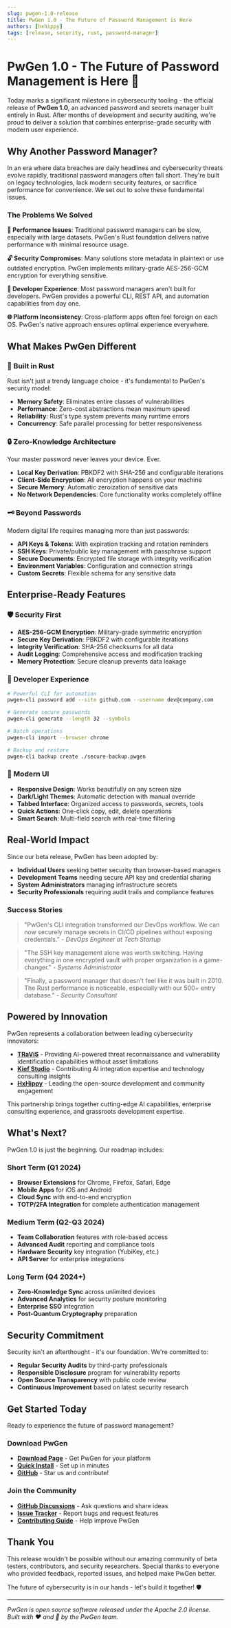 ```yaml
---
slug: pwgen-1.0-release
title: PwGen 1.0 - The Future of Password Management is Here
authors: [hxhippy]
tags: [release, security, rust, password-manager]
---
```


# PwGen 1.0 - The Future of Password Management is Here 🚀

Today marks a significant milestone in cybersecurity tooling - the official release of **PwGen 1.0**, an advanced password and secrets manager built entirely in Rust. After months of development and security auditing, we're proud to deliver a solution that combines enterprise-grade security with modern user experience.

<!-- truncate -->

## Why Another Password Manager?

In an era where data breaches are daily headlines and cybersecurity threats evolve rapidly, traditional password managers often fall short. They're built on legacy technologies, lack modern security features, or sacrifice performance for convenience. We set out to solve these fundamental issues.

### The Problems We Solved

**🐌 Performance Issues**: Traditional password managers can be slow, especially with large datasets. PwGen's Rust foundation delivers native performance with minimal resource usage.

**🔓 Security Compromises**: Many solutions store metadata in plaintext or use outdated encryption. PwGen implements military-grade AES-256-GCM encryption for everything sensitive.

**🤝 Developer Experience**: Most password managers aren't built for developers. PwGen provides a powerful CLI, REST API, and automation capabilities from day one.

**🌐 Platform Inconsistency**: Cross-platform apps often feel foreign on each OS. PwGen's native approach ensures optimal experience everywhere.

## What Makes PwGen Different

### 🦀 Built in Rust

Rust isn't just a trendy language choice - it's fundamental to PwGen's security model:

- **Memory Safety**: Eliminates entire classes of vulnerabilities
- **Performance**: Zero-cost abstractions mean maximum speed
- **Reliability**: Rust's type system prevents many runtime errors
- **Concurrency**: Safe parallel processing for better responsiveness

### 🔒 Zero-Knowledge Architecture

Your master password never leaves your device. Ever.

- **Local Key Derivation**: PBKDF2 with SHA-256 and configurable iterations
- **Client-Side Encryption**: All encryption happens on your machine
- **Secure Memory**: Automatic zeroization of sensitive data
- **No Network Dependencies**: Core functionality works completely offline

### 🗝️ Beyond Passwords

Modern digital life requires managing more than just passwords:

- **API Keys & Tokens**: With expiration tracking and rotation reminders
- **SSH Keys**: Private/public key management with passphrase support
- **Secure Documents**: Encrypted file storage with integrity verification
- **Environment Variables**: Configuration and connection strings
- **Custom Secrets**: Flexible schema for any sensitive data

## Enterprise-Ready Features

### 🛡️ Security First

- **AES-256-GCM Encryption**: Military-grade symmetric encryption
- **Secure Key Derivation**: PBKDF2 with configurable iterations
- **Integrity Verification**: SHA-256 checksums for all data
- **Audit Logging**: Comprehensive access and modification tracking
- **Memory Protection**: Secure cleanup prevents data leakage

### 🚀 Developer Experience

```bash
# Powerful CLI for automation
pwgen-cli password add --site github.com --username dev@company.com

# Generate secure passwords
pwgen-cli generate --length 32 --symbols

# Batch operations
pwgen-cli import --browser chrome

# Backup and restore
pwgen-cli backup create ./secure-backup.pwgen
```

### 🎨 Modern UI

- **Responsive Design**: Works beautifully on any screen size
- **Dark/Light Themes**: Automatic detection with manual override
- **Tabbed Interface**: Organized access to passwords, secrets, tools
- **Quick Actions**: One-click copy, edit, delete operations
- **Smart Search**: Multi-field search with real-time filtering

## Real-World Impact

Since our beta release, PwGen has been adopted by:

- **Individual Users** seeking better security than browser-based managers
- **Development Teams** needing secure API key and credential sharing
- **System Administrators** managing infrastructure secrets
- **Security Professionals** requiring audit trails and compliance features

### Success Stories

> "PwGen's CLI integration transformed our DevOps workflow. We can now securely manage secrets in CI/CD pipelines without exposing credentials." - *DevOps Engineer at Tech Startup*

> "The SSH key management alone was worth switching. Having everything in one encrypted vault with proper organization is a game-changer." - *Systems Administrator*

> "Finally, a password manager that doesn't feel like it was built in 2010. The Rust performance is noticeable, especially with our 500+ entry database." - *Security Consultant*

## Powered by Innovation

PwGen represents a collaboration between leading cybersecurity innovators:

- **[TRaViS](https://travisasm.com)** - Providing AI-powered threat reconnaissance and vulnerability identification capabilities without asset limitations
- **[Kief Studio](https://kief.studio)** - Contributing AI integration expertise and technology consulting insights
- **[HxHippy](https://hxhippy.com)** - Leading the open-source development and community engagement

This partnership brings together cutting-edge AI capabilities, enterprise consulting experience, and grassroots development expertise.

## What's Next?

PwGen 1.0 is just the beginning. Our roadmap includes:

### Short Term (Q1 2024)
- **Browser Extensions** for Chrome, Firefox, Safari, Edge
- **Mobile Apps** for iOS and Android  
- **Cloud Sync** with end-to-end encryption
- **TOTP/2FA Integration** for complete authentication management

### Medium Term (Q2-Q3 2024)
- **Team Collaboration** features with role-based access
- **Advanced Audit** reporting and compliance tools
- **Hardware Security** key integration (YubiKey, etc.)
- **API Server** for enterprise integrations

### Long Term (Q4 2024+)
- **Zero-Knowledge Sync** across unlimited devices
- **Advanced Analytics** for security posture monitoring
- **Enterprise SSO** integration
- **Post-Quantum Cryptography** preparation

## Security Commitment

Security isn't an afterthought - it's our foundation. We're committed to:

- **Regular Security Audits** by third-party professionals
- **Responsible Disclosure** program for vulnerability reports
- **Open Source Transparency** with public code review
- **Continuous Improvement** based on latest security research

## Get Started Today

Ready to experience the future of password management?

### Download PwGen

- **[Download Page](https://pwgenrust.dev/download)** - Get PwGen for your platform
- **[Quick Install](https://pwgenrust.dev/docs/getting-started)** - Set up in minutes
- **[GitHub](https://github.com/your-username/pwgen)** - Star us and contribute!

### Join the Community

- **[GitHub Discussions](https://github.com/your-username/pwgen/discussions)** - Ask questions and share ideas
- **[Issue Tracker](https://github.com/your-username/pwgen/issues)** - Report bugs and request features
- **[Contributing Guide](https://github.com/your-username/pwgen/blob/main/CONTRIBUTING.md)** - Help improve PwGen

## Thank You

This release wouldn't be possible without our amazing community of beta testers, contributors, and security researchers. Special thanks to everyone who provided feedback, reported issues, and helped make PwGen better.

The future of cybersecurity is in our hands - let's build it together! 🛡️

---

*PwGen is open source software released under the Apache 2.0 license. Built with ❤️ and 🦀 by the PwGen team.*
